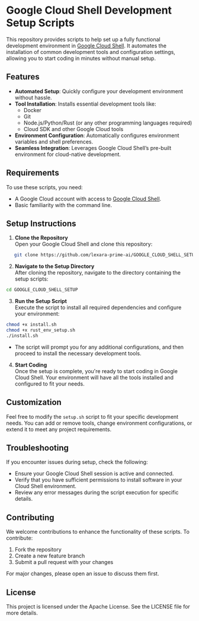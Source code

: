 # Google Cloud Shell Development Setup Scripts

This repository provides scripts to help set up a fully functional development environment in [Google Cloud Shell](https://cloud.google.com/shell). It automates the installation of common development tools and configuration settings, allowing you to start coding in minutes without manual setup.

## Features

- **Automated Setup**: Quickly configure your development environment without hassle.
- **Tool Installation**: Installs essential development tools like:
  - Docker
  - Git
  - Node.js/Python/Rust (or any other programming languages required)
  - Cloud SDK and other Google Cloud tools
- **Environment Configuration**: Automatically configures environment variables and shell preferences.
- **Seamless Integration**: Leverages Google Cloud Shell’s pre-built environment for cloud-native development.

## Requirements

To use these scripts, you need:

- A Google Cloud account with access to [Google Cloud Shell](https://shell.cloud.google.com/).
- Basic familiarity with the command line.

## Setup Instructions

1. **Clone the Repository**  
   Open your Google Cloud Shell and clone this repository:
```bash
   git clone https://github.com/lexara-prime-ai/GOOGLE_CLOUD_SHELL_SETUP.git
```

2.  **Navigate to the Setup Directory**  
    After cloning the repository, navigate to the directory containing the setup scripts:    
```bash
cd GOOGLE_CLOUD_SHELL_SETUP
``` 
    
3.  **Run the Setup Script**  
    Execute the script to install all required dependencies and configure your environment:
```bash
chmod +x install.sh
chmod +x rust_env_setup.sh
./install.sh
``` 

* The script will prompt you for any additional configurations, and then proceed to install the necessary development tools.

    
4.  **Start Coding**  
    Once the setup is complete, you're ready to start coding in Google Cloud Shell. Your environment will have all the tools installed and configured to fit your needs.
    

## Customization

Feel free to modify the `setup.sh` script to fit your specific development needs. You can add or remove tools, change environment configurations, or extend it to meet any project requirements.

## Troubleshooting

If you encounter issues during setup, check the following:

-   Ensure your Google Cloud Shell session is active and connected.
-   Verify that you have sufficient permissions to install software in your Cloud Shell environment.
-   Review any error messages during the script execution for specific details.

## Contributing

We welcome contributions to enhance the functionality of these scripts. To contribute:

1.  Fork the repository
2.  Create a new feature branch
3.  Submit a pull request with your changes

For major changes, please open an issue to discuss them first.

## License

This project is licensed under the Apache License. See the LICENSE file for more details.
